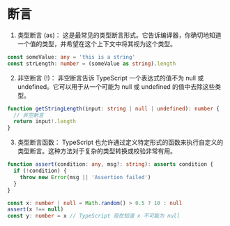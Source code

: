 # 断言

1. 类型断言 (as)： 这是最常见的类型断言形式。它告诉编译器，你确切地知道一个值的类型，并希望在这个上下文中将其视为这个类型。

```ts
const someValue: any = 'this is a string'
const strLength: number = (someValue as string).length
```

2. 非空断言 (!)： 非空断言告诉 TypeScript 一个表达式的值不为 null 或 undefined。它可以用于从一个可能为 null 或 undefined 的值中去除这些类型。

```ts
function getStringLength(input: string | null | undefined): number {
  // 非空断言
  return input!.length
}

```

3. 类型断言函数： TypeScript 也允许通过定义特定形式的函数来执行自定义的类型断言。这种方法对于复杂的类型转换或校验非常有用。

```ts
function assert(condition: any, msg?: string): asserts condition {
  if (!condition) {
    throw new Error(msg || 'Assertion failed')
  }
}

const x: number | null = Math.random() > 0.5 ? 10 : null
assert(x !== null)
const y: number = x // TypeScript 现在知道 x 不可能为 null
```
